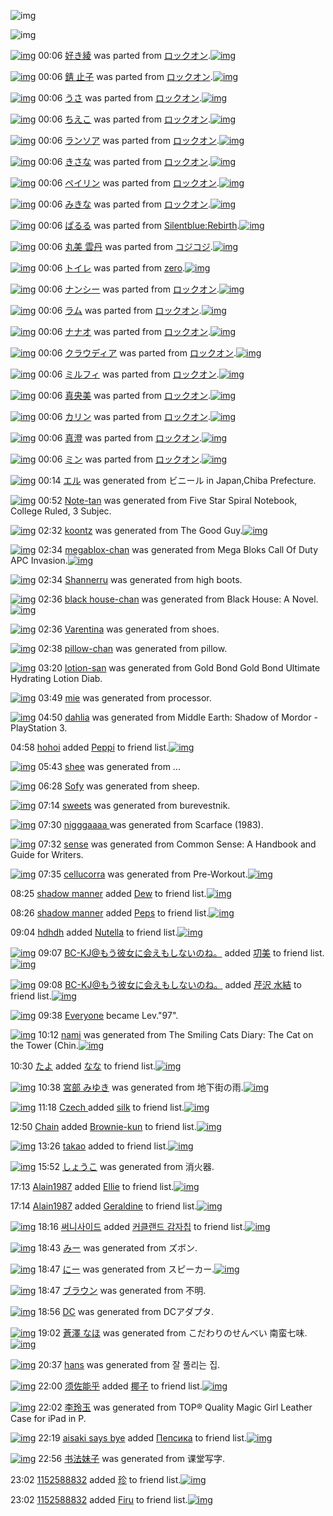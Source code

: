 ![img](http://gdrive-cdn.herokuapp.com/537b65a5bc09f0000721dda7/512px-barcode.png)

![img](http://gdrive-cdn.herokuapp.com/get/0B-nxIpt4DE2TdGhPalFPcFpSY0E/512px-barcode.png)

[![img](http://www.deviantsart.com/fhqq21.png)](http://www.barcodekanojo.com/kanojo/1689449/%E5%A5%BD%E3%81%8D%E7%B6%BE) 00:06 [好き綾](http://www.barcodekanojo.com/kanojo/1689449/%E5%A5%BD%E3%81%8D%E7%B6%BE) was parted from [ロックオン](http://www.barcodekanojo.com/kanojo/1689449/%E5%A5%BD%E3%81%8D%E7%B6%BE).[![img](http://www.deviantsart.com/2musf1g.jpeg)](http://www.barcodekanojo.com/user/241643/%E3%83%AD%E3%83%83%E3%82%AF%E3%82%AA%E3%83%B3)

[![img](http://www.deviantsart.com/1ogemik.png)](http://www.barcodekanojo.com/kanojo/1765864/%E9%8C%86%20%E6%AD%A2%E5%AD%90) 00:06 [錆 止子](http://www.barcodekanojo.com/kanojo/1765864/%E9%8C%86%20%E6%AD%A2%E5%AD%90) was parted from [ロックオン](http://www.barcodekanojo.com/kanojo/1765864/%E9%8C%86%20%E6%AD%A2%E5%AD%90).[![img](http://www.deviantsart.com/2musf1g.jpeg)](http://www.barcodekanojo.com/user/241643/%E3%83%AD%E3%83%83%E3%82%AF%E3%82%AA%E3%83%B3)

[![img](http://www.deviantsart.com/2gfc2eo.png)](http://www.barcodekanojo.com/kanojo/1841700/%E3%81%86%E3%81%95) 00:06 [うさ](http://www.barcodekanojo.com/kanojo/1841700/%E3%81%86%E3%81%95) was parted from [ロックオン](http://www.barcodekanojo.com/kanojo/1841700/%E3%81%86%E3%81%95).[![img](http://www.deviantsart.com/2musf1g.jpeg)](http://www.barcodekanojo.com/user/241643/%E3%83%AD%E3%83%83%E3%82%AF%E3%82%AA%E3%83%B3)

[![img](http://www.deviantsart.com/3a0lfp2.png)](http://www.barcodekanojo.com/kanojo/2946784/%E3%81%A1%E3%81%88%E3%81%93) 00:06 [ちえこ](http://www.barcodekanojo.com/kanojo/2946784/%E3%81%A1%E3%81%88%E3%81%93) was parted from [ロックオン](http://www.barcodekanojo.com/kanojo/2946784/%E3%81%A1%E3%81%88%E3%81%93).[![img](http://www.deviantsart.com/2musf1g.jpeg)](http://www.barcodekanojo.com/user/241643/%E3%83%AD%E3%83%83%E3%82%AF%E3%82%AA%E3%83%B3)

[![img](http://www.deviantsart.com/6dcnp.png)](http://www.barcodekanojo.com/kanojo/2942377/%E3%83%A9%E3%83%B3%E3%82%BD%E3%82%A2) 00:06 [ランソア](http://www.barcodekanojo.com/kanojo/2942377/%E3%83%A9%E3%83%B3%E3%82%BD%E3%82%A2) was parted from [ロックオン](http://www.barcodekanojo.com/kanojo/2942377/%E3%83%A9%E3%83%B3%E3%82%BD%E3%82%A2).[![img](http://www.deviantsart.com/2musf1g.jpeg)](http://www.barcodekanojo.com/user/241643/%E3%83%AD%E3%83%83%E3%82%AF%E3%82%AA%E3%83%B3)

[![img](http://www.deviantsart.com/38ev0od.png)](http://www.barcodekanojo.com/kanojo/2952787/%E3%81%8D%E3%81%95%E3%81%AA) 00:06 [きさな](http://www.barcodekanojo.com/kanojo/2952787/%E3%81%8D%E3%81%95%E3%81%AA) was parted from [ロックオン](http://www.barcodekanojo.com/kanojo/2952787/%E3%81%8D%E3%81%95%E3%81%AA).[![img](http://www.deviantsart.com/2musf1g.jpeg)](http://www.barcodekanojo.com/user/241643/%E3%83%AD%E3%83%83%E3%82%AF%E3%82%AA%E3%83%B3)

[![img](http://www.deviantsart.com/2hpgmcm.png)](http://www.barcodekanojo.com/kanojo/2989125/%E3%83%9A%E3%82%A4%E3%83%AA%E3%83%B3) 00:06 [ペイリン](http://www.barcodekanojo.com/kanojo/2989125/%E3%83%9A%E3%82%A4%E3%83%AA%E3%83%B3) was parted from [ロックオン](http://www.barcodekanojo.com/kanojo/2989125/%E3%83%9A%E3%82%A4%E3%83%AA%E3%83%B3).[![img](http://www.deviantsart.com/2musf1g.jpeg)](http://www.barcodekanojo.com/user/241643/%E3%83%AD%E3%83%83%E3%82%AF%E3%82%AA%E3%83%B3)

[![img](http://www.deviantsart.com/2r24qlv.png)](http://www.barcodekanojo.com/kanojo/2783378/%E3%81%BF%E3%81%8D%E3%81%AA) 00:06 [みきな](http://www.barcodekanojo.com/kanojo/2783378/%E3%81%BF%E3%81%8D%E3%81%AA) was parted from [ロックオン](http://www.barcodekanojo.com/kanojo/2783378/%E3%81%BF%E3%81%8D%E3%81%AA).[![img](http://www.deviantsart.com/2musf1g.jpeg)](http://www.barcodekanojo.com/user/241643/%E3%83%AD%E3%83%83%E3%82%AF%E3%82%AA%E3%83%B3)

[![img](http://www.deviantsart.com/3jfm11i.png)](http://www.barcodekanojo.com/kanojo/60804/%E3%81%B1%E3%82%8B%E3%82%8B) 00:06 [ぱるる](http://www.barcodekanojo.com/kanojo/60804/%E3%81%B1%E3%82%8B%E3%82%8B) was parted from [Silentblue:Rebirth](http://www.barcodekanojo.com/kanojo/60804/%E3%81%B1%E3%82%8B%E3%82%8B).[![img](http://www.deviantsart.com/15ngf32.jpeg)](http://www.barcodekanojo.com/user/235162/Silentblue%3ARebirth)

[![img](http://www.deviantsart.com/34eljjt.png)](http://www.barcodekanojo.com/kanojo/2437908/%E4%B8%B8%E7%BE%8E%20%E9%9B%B2%E4%B8%B9) 00:06 [丸美 雲丹](http://www.barcodekanojo.com/kanojo/2437908/%E4%B8%B8%E7%BE%8E%20%E9%9B%B2%E4%B8%B9) was parted from [コジコジ](http://www.barcodekanojo.com/kanojo/2437908/%E4%B8%B8%E7%BE%8E%20%E9%9B%B2%E4%B8%B9).[![img](http://www.deviantsart.com/2dkh5sf.jpeg)](http://www.barcodekanojo.com/user/201286/%E3%82%B3%E3%82%B8%E3%82%B3%E3%82%B8)

[![img](http://www.deviantsart.com/pdkefp.png)](http://www.barcodekanojo.com/kanojo/83444/%E3%83%88%E3%82%A4%E3%83%AC) 00:06 [トイレ](http://www.barcodekanojo.com/kanojo/83444/%E3%83%88%E3%82%A4%E3%83%AC) was parted from [zero](http://www.barcodekanojo.com/kanojo/83444/%E3%83%88%E3%82%A4%E3%83%AC).[![img](http://www.deviantsart.com/2csu0d.jpeg)](http://www.barcodekanojo.com/user/209011/zero)

[![img](http://www.deviantsart.com/31soa36.png)](http://www.barcodekanojo.com/kanojo/2998376/%E3%83%8A%E3%83%B3%E3%82%B7%E3%83%BC) 00:06 [ナンシー](http://www.barcodekanojo.com/kanojo/2998376/%E3%83%8A%E3%83%B3%E3%82%B7%E3%83%BC) was parted from [ロックオン](http://www.barcodekanojo.com/kanojo/2998376/%E3%83%8A%E3%83%B3%E3%82%B7%E3%83%BC).[![img](http://www.deviantsart.com/2musf1g.jpeg)](http://www.barcodekanojo.com/user/241643/%E3%83%AD%E3%83%83%E3%82%AF%E3%82%AA%E3%83%B3)

[![img](http://www.deviantsart.com/3a3390r.png)](http://www.barcodekanojo.com/kanojo/2958292/%E3%83%A9%E3%83%A0) 00:06 [ラム](http://www.barcodekanojo.com/kanojo/2958292/%E3%83%A9%E3%83%A0) was parted from [ロックオン](http://www.barcodekanojo.com/kanojo/2958292/%E3%83%A9%E3%83%A0).[![img](http://www.deviantsart.com/2musf1g.jpeg)](http://www.barcodekanojo.com/user/241643/%E3%83%AD%E3%83%83%E3%82%AF%E3%82%AA%E3%83%B3)

[![img](http://www.deviantsart.com/1or87u0.png)](http://www.barcodekanojo.com/kanojo/2941456/%E3%83%8A%E3%83%8A%E3%82%AA) 00:06 [ナナオ](http://www.barcodekanojo.com/kanojo/2941456/%E3%83%8A%E3%83%8A%E3%82%AA) was parted from [ロックオン](http://www.barcodekanojo.com/kanojo/2941456/%E3%83%8A%E3%83%8A%E3%82%AA).[![img](http://www.deviantsart.com/2musf1g.jpeg)](http://www.barcodekanojo.com/user/241643/%E3%83%AD%E3%83%83%E3%82%AF%E3%82%AA%E3%83%B3)

[![img](http://www.deviantsart.com/1ibrh8.png)](http://www.barcodekanojo.com/kanojo/2954010/%E3%82%AF%E3%83%A9%E3%82%A6%E3%83%87%E3%82%A3%E3%82%A2) 00:06 [クラウディア](http://www.barcodekanojo.com/kanojo/2954010/%E3%82%AF%E3%83%A9%E3%82%A6%E3%83%87%E3%82%A3%E3%82%A2) was parted from [ロックオン](http://www.barcodekanojo.com/kanojo/2954010/%E3%82%AF%E3%83%A9%E3%82%A6%E3%83%87%E3%82%A3%E3%82%A2).[![img](http://www.deviantsart.com/2musf1g.jpeg)](http://www.barcodekanojo.com/user/241643/%E3%83%AD%E3%83%83%E3%82%AF%E3%82%AA%E3%83%B3)

[![img](http://www.deviantsart.com/d5d5pr.png)](http://www.barcodekanojo.com/kanojo/2946786/%E3%83%9F%E3%83%AB%E3%83%95%E3%82%A3) 00:06 [ミルフィ](http://www.barcodekanojo.com/kanojo/2946786/%E3%83%9F%E3%83%AB%E3%83%95%E3%82%A3) was parted from [ロックオン](http://www.barcodekanojo.com/kanojo/2946786/%E3%83%9F%E3%83%AB%E3%83%95%E3%82%A3).[![img](http://www.deviantsart.com/2musf1g.jpeg)](http://www.barcodekanojo.com/user/241643/%E3%83%AD%E3%83%83%E3%82%AF%E3%82%AA%E3%83%B3)

[![img](http://www.deviantsart.com/2k3s2oe.png)](http://www.barcodekanojo.com/kanojo/1572538/%E7%9C%9F%E5%A4%AE%E7%BE%8E) 00:06 [真央美](http://www.barcodekanojo.com/kanojo/1572538/%E7%9C%9F%E5%A4%AE%E7%BE%8E) was parted from [ロックオン](http://www.barcodekanojo.com/kanojo/1572538/%E7%9C%9F%E5%A4%AE%E7%BE%8E).[![img](http://www.deviantsart.com/2musf1g.jpeg)](http://www.barcodekanojo.com/user/241643/%E3%83%AD%E3%83%83%E3%82%AF%E3%82%AA%E3%83%B3)

[![img](http://www.deviantsart.com/f7t0f1.png)](http://www.barcodekanojo.com/kanojo/501779/%E3%82%AB%E3%83%AA%E3%83%B3) 00:06 [カリン](http://www.barcodekanojo.com/kanojo/501779/%E3%82%AB%E3%83%AA%E3%83%B3) was parted from [ロックオン](http://www.barcodekanojo.com/kanojo/501779/%E3%82%AB%E3%83%AA%E3%83%B3).[![img](http://www.deviantsart.com/2musf1g.jpeg)](http://www.barcodekanojo.com/user/241643/%E3%83%AD%E3%83%83%E3%82%AF%E3%82%AA%E3%83%B3)

[![img](http://www.deviantsart.com/3ekju58.png)](http://www.barcodekanojo.com/kanojo/317458/%E7%9C%9F%E6%BE%84) 00:06 [真澄](http://www.barcodekanojo.com/kanojo/317458/%E7%9C%9F%E6%BE%84) was parted from [ロックオン](http://www.barcodekanojo.com/kanojo/317458/%E7%9C%9F%E6%BE%84).[![img](http://www.deviantsart.com/2musf1g.jpeg)](http://www.barcodekanojo.com/user/241643/%E3%83%AD%E3%83%83%E3%82%AF%E3%82%AA%E3%83%B3)

[![img](http://www.deviantsart.com/2pji65e.png)](http://www.barcodekanojo.com/kanojo/762691/%E3%83%9F%E3%83%B3) 00:06 [ミン](http://www.barcodekanojo.com/kanojo/762691/%E3%83%9F%E3%83%B3) was parted from [ロックオン](http://www.barcodekanojo.com/kanojo/762691/%E3%83%9F%E3%83%B3).[![img](http://www.deviantsart.com/2musf1g.jpeg)](http://www.barcodekanojo.com/user/241643/%E3%83%AD%E3%83%83%E3%82%AF%E3%82%AA%E3%83%B3)

[![img](http://www.deviantsart.com/1vqacet.png)](http://www.barcodekanojo.com/kanojo/3191503/%E3%82%A8%E3%83%AB) 00:14 [エル](http://www.barcodekanojo.com/kanojo/3191503/%E3%82%A8%E3%83%AB) was generated from ビニール in Japan,Chiba Prefecture.

[![img](http://www.deviantsart.com/1mtl077.png)](http://www.barcodekanojo.com/kanojo/3191504/Note-tan) 00:52 [Note-tan](http://www.barcodekanojo.com/kanojo/3191504/Note-tan) was generated from Five Star Spiral Notebook, College Ruled, 3 Subjec.

[![img](http://www.deviantsart.com/fp23nc.png)](http://www.barcodekanojo.com/kanojo/3191505/koontz) 02:32 [koontz](http://www.barcodekanojo.com/kanojo/3191505/koontz) was generated from The Good Guy.[![img](http://www.deviantsart.com/2klkmb7.jpeg)](http://www.barcodekanojo.com/product_images/barcode/6015947/1420824757/The%20Good%20Guy.jpg)

[![img](http://www.deviantsart.com/3gvlnem.png)](http://www.barcodekanojo.com/kanojo/3191506/megablox-chan) 02:34 [megablox-chan](http://www.barcodekanojo.com/kanojo/3191506/megablox-chan) was generated from Mega Bloks Call Of Duty APC Invasion.[![img](http://www.deviantsart.com/3tshpc3.jpeg)](http://www.barcodekanojo.com/product_images/barcode/6015948/1420824834/50x50xMega,P20Bloks,P20Call,P20Of,P20Duty,P20APC,P20Invasion.jpg,qw=88,ah=88.pagespeed.ic.70ZBVijG1i.jpg)

[![img](http://www.deviantsart.com/3ip24vh.png)](http://www.barcodekanojo.com/kanojo/3191507/Shannerru) 02:34 [Shannerru](http://www.barcodekanojo.com/kanojo/3191507/Shannerru) was generated from high boots.

[![img](http://www.deviantsart.com/16vaf24.png)](http://www.barcodekanojo.com/kanojo/3191508/black%20house-chan) 02:36 [black house-chan](http://www.barcodekanojo.com/kanojo/3191508/black%20house-chan) was generated from Black House: A Novel.[![img](http://www.deviantsart.com/k891t6.jpeg)](http://www.barcodekanojo.com/product_images/barcode/6015950/1420824955/Black%20House%3A%20A%20Novel.jpg)

[![img](http://www.deviantsart.com/3bmpf3h.png)](http://www.barcodekanojo.com/kanojo/3191509/Varentina) 02:36 [Varentina](http://www.barcodekanojo.com/kanojo/3191509/Varentina) was generated from shoes.

[![img](http://www.deviantsart.com/3sn26tl.png)](http://www.barcodekanojo.com/kanojo/3191510/pillow-chan) 02:38 [pillow-chan](http://www.barcodekanojo.com/kanojo/3191510/pillow-chan) was generated from pillow.

[![img](http://www.deviantsart.com/1nj2oeq.png)](http://www.barcodekanojo.com/kanojo/3191511/lotion-san) 03:20 [lotion-san](http://www.barcodekanojo.com/kanojo/3191511/lotion-san) was generated from Gold Bond Gold Bond Ultimate Hydrating Lotion Diab.

[![img](http://www.deviantsart.com/16ia4lo.png)](http://www.barcodekanojo.com/kanojo/3191512/mie) 03:49 [mie](http://www.barcodekanojo.com/kanojo/3191512/mie) was generated from processor.

[![img](http://www.deviantsart.com/200to9f.png)](http://www.barcodekanojo.com/kanojo/3191513/dahlia) 04:50 [dahlia](http://www.barcodekanojo.com/kanojo/3191513/dahlia) was generated from Middle Earth: Shadow of Mordor - PlayStation 3.

04:58 [hohoi](http://www.barcodekanojo.com/user/499501/hohoi) added [Peppi](http://www.barcodekanojo.com/kanojo/2453821/Peppi) to friend list.[![img](http://www.deviantsart.com/3139lud.png)](http://www.barcodekanojo.com/kanojo/2453821/Peppi)

[![img](http://www.deviantsart.com/3dj5ql3.png)](http://www.barcodekanojo.com/kanojo/3191514/shee) 05:43 [shee](http://www.barcodekanojo.com/kanojo/3191514/shee) was generated from ...

[![img](http://www.deviantsart.com/snco90.png)](http://www.barcodekanojo.com/kanojo/3191515/Sofy) 06:28 [Sofy](http://www.barcodekanojo.com/kanojo/3191515/Sofy) was generated from sheep.

[![img](http://www.deviantsart.com/t4p887.png)](http://www.barcodekanojo.com/kanojo/3191516/sweets) 07:14 [sweets](http://www.barcodekanojo.com/kanojo/3191516/sweets) was generated from burevestnik.

[![img](http://www.deviantsart.com/1a918of.png)](http://www.barcodekanojo.com/kanojo/3191517/nigggaaaa%20) 07:30 [nigggaaaa ](http://www.barcodekanojo.com/kanojo/3191517/nigggaaaa%20) was generated from Scarface (1983).

[![img](http://www.deviantsart.com/fd8n0f.png)](http://www.barcodekanojo.com/kanojo/3191518/sense) 07:32 [sense](http://www.barcodekanojo.com/kanojo/3191518/sense) was generated from Common Sense: A Handbook and Guide for Writers.

[![img](http://www.deviantsart.com/3asrv8s.png)](http://www.barcodekanojo.com/kanojo/3191519/cellucorra) 07:35 [cellucorra](http://www.barcodekanojo.com/kanojo/3191519/cellucorra) was generated from Pre-Workout.[![img](http://www.deviantsart.com/2h56968.jpeg)](http://www.barcodekanojo.com/product_images/barcode/6015962/1420842876/50x50xPre-Workout.jpg,qw=88,ah=88.pagespeed.ic.SEHxv-3cT9.jpg)

08:25 [shadow manner](http://www.barcodekanojo.com/user/499603/shadow%20manner) added [Dew](http://www.barcodekanojo.com/kanojo/2461758/Dew) to friend list.[![img](http://www.deviantsart.com/1a4upi5.png)](http://www.barcodekanojo.com/kanojo/2461758/Dew)

08:26 [shadow manner](http://www.barcodekanojo.com/user/499603/shadow%20manner) added [Peps](http://www.barcodekanojo.com/kanojo/2597607/Peps) to friend list.[![img](http://www.deviantsart.com/21jdir6.png)](http://www.barcodekanojo.com/kanojo/2597607/Peps)

09:04 [hdhdh](http://www.barcodekanojo.com/user/453406/hdhdh) added [Nutella](http://www.barcodekanojo.com/kanojo/2780038/Nutella) to friend list.[![img](http://www.deviantsart.com/238tlqv.png)](http://www.barcodekanojo.com/kanojo/2780038/Nutella)

[![img](http://www.deviantsart.com/2l905sv.jpeg)](http://www.barcodekanojo.com/user/276669/BC-KJ%40%E3%82%82%E3%81%86%E5%BD%BC%E5%A5%B3%E3%81%AB%E4%BC%9A%E3%81%88%E3%82%82%E3%81%97%E3%81%AA%E3%81%84%E3%81%AE%E3%81%AD%E3%80%82) 09:07 [BC-KJ@もう彼女に会えもしないのね。](http://www.barcodekanojo.com/user/276669/BC-KJ%40%E3%82%82%E3%81%86%E5%BD%BC%E5%A5%B3%E3%81%AB%E4%BC%9A%E3%81%88%E3%82%82%E3%81%97%E3%81%AA%E3%81%84%E3%81%AE%E3%81%AD%E3%80%82) added [㓛美](http://www.barcodekanojo.com/kanojo/1270806/%E3%93%9B%E7%BE%8E) to friend list.[![img](http://www.deviantsart.com/2lgnfau.png)](http://www.barcodekanojo.com/kanojo/1270806/%E3%93%9B%E7%BE%8E)

[![img](http://www.deviantsart.com/2l905sv.jpeg)](http://www.barcodekanojo.com/user/276669/BC-KJ%40%E3%82%82%E3%81%86%E5%BD%BC%E5%A5%B3%E3%81%AB%E4%BC%9A%E3%81%88%E3%82%82%E3%81%97%E3%81%AA%E3%81%84%E3%81%AE%E3%81%AD%E3%80%82) 09:08 [BC-KJ@もう彼女に会えもしないのね。](http://www.barcodekanojo.com/user/276669/BC-KJ%40%E3%82%82%E3%81%86%E5%BD%BC%E5%A5%B3%E3%81%AB%E4%BC%9A%E3%81%88%E3%82%82%E3%81%97%E3%81%AA%E3%81%84%E3%81%AE%E3%81%AD%E3%80%82) added [芹沢 水結](http://www.barcodekanojo.com/kanojo/3189708/%E8%8A%B9%E6%B2%A2%20%E6%B0%B4%E7%B5%90) to friend list.[![img](http://www.deviantsart.com/12eunr2.png)](http://www.barcodekanojo.com/kanojo/3189708/%E8%8A%B9%E6%B2%A2%20%E6%B0%B4%E7%B5%90)

[![img](http://www.deviantsart.com/3cp16cr.jpeg)](http://www.barcodekanojo.com/user/229080/Everyone) 09:38 [Everyone](http://www.barcodekanojo.com/user/229080/Everyone) became Lev."97".

[![img](http://www.deviantsart.com/3j2m1fq.png)](http://www.barcodekanojo.com/kanojo/3191520/nami) 10:12 [nami](http://www.barcodekanojo.com/kanojo/3191520/nami) was generated from The Smiling Cats Diary: The Cat on the Tower (Chin.[![img](http://www.deviantsart.com/1ljuh6f.jpeg)](http://www.barcodekanojo.com/product_images/barcode/6015968/1420852298/The%20Smiling%20Cats%20Diary%3A%20The%20Cat%20on%20the%20Tower%20%28Chin.jpg)

10:30 [たよ](http://www.barcodekanojo.com/user/499363/%E3%81%9F%E3%82%88) added [なな](http://www.barcodekanojo.com/kanojo/983773/%E3%81%AA%E3%81%AA) to friend list.[![img](http://www.deviantsart.com/3ai26hh.png)](http://www.barcodekanojo.com/kanojo/983773/%E3%81%AA%E3%81%AA)

[![img](http://www.deviantsart.com/39v7q30.png)](http://www.barcodekanojo.com/kanojo/3191521/%E5%AE%AE%E9%83%A8%20%E3%81%BF%E3%82%86%E3%81%8D) 10:38 [宮部 みゆき](http://www.barcodekanojo.com/kanojo/3191521/%E5%AE%AE%E9%83%A8%20%E3%81%BF%E3%82%86%E3%81%8D) was generated from 地下街の雨.[![img](http://www.deviantsart.com/18cggl1.jpeg)](http://www.barcodekanojo.com/product_images/barcode/6015970/1420853898/%E5%9C%B0%E4%B8%8B%E8%A1%97%E3%81%AE%E9%9B%A8.jpg)

[![img](http://www.deviantsart.com/3nig2ik.jpeg)](http://www.barcodekanojo.com/user/400941/Czech%20) 11:18 [Czech ](http://www.barcodekanojo.com/user/400941/Czech%20) added [silk](http://www.barcodekanojo.com/kanojo/2552395/silk) to friend list.[![img](http://www.deviantsart.com/385o46u.png)](http://www.barcodekanojo.com/kanojo/2552395/silk)

12:50 [Chain](http://www.barcodekanojo.com/user/382824/Chain) added [Brownie-kun](http://www.barcodekanojo.com/kanojo/1892836/Brownie-kun) to friend list.[![img](http://www.deviantsart.com/1pvsfb8.png)](http://www.barcodekanojo.com/kanojo/1892836/Brownie-kun)

[![img](http://www.deviantsart.com/310vkjf.jpeg)](http://www.barcodekanojo.com/user/356613/takao) 13:26 [takao](http://www.barcodekanojo.com/user/356613/takao) added [ ](http://www.barcodekanojo.com/kanojo/2548888/%20) to friend list.[![img](http://www.deviantsart.com/4sn9v0.png)](http://www.barcodekanojo.com/kanojo/2548888/%20)

[![img](http://www.deviantsart.com/4js8m2.png)](http://www.barcodekanojo.com/kanojo/3191522/%E3%81%97%E3%82%87%E3%81%86%E3%81%93) 15:52 [しょうこ](http://www.barcodekanojo.com/kanojo/3191522/%E3%81%97%E3%82%87%E3%81%86%E3%81%93) was generated from 消火器.

17:13 [Alain1987](http://www.barcodekanojo.com/user/492499/Alain1987) added [Ellie](http://www.barcodekanojo.com/kanojo/2724439/Ellie) to friend list.[![img](http://www.deviantsart.com/2b4g8ml.png)](http://www.barcodekanojo.com/kanojo/2724439/Ellie)

17:14 [Alain1987](http://www.barcodekanojo.com/user/492499/Alain1987) added [Geraldine](http://www.barcodekanojo.com/kanojo/1829643/Geraldine) to friend list.[![img](http://www.deviantsart.com/2e7uvl9.png)](http://www.barcodekanojo.com/kanojo/1829643/Geraldine)

[![img](http://www.deviantsart.com/7tslvr.jpeg)](http://www.barcodekanojo.com/user/333961/%EC%8D%A8%EB%8B%88%EC%82%AC%EC%9D%B4%EB%93%9C) 18:16 [써니사이드](http://www.barcodekanojo.com/user/333961/%EC%8D%A8%EB%8B%88%EC%82%AC%EC%9D%B4%EB%93%9C) added [커클랜드 감자칩](http://www.barcodekanojo.com/kanojo/2960931/%EC%BB%A4%ED%81%B4%EB%9E%9C%EB%93%9C%20%EA%B0%90%EC%9E%90%EC%B9%A9) to friend list.[![img](http://www.deviantsart.com/v7npjm.png)](http://www.barcodekanojo.com/kanojo/2960931/%EC%BB%A4%ED%81%B4%EB%9E%9C%EB%93%9C%20%EA%B0%90%EC%9E%90%EC%B9%A9)

[![img](http://www.deviantsart.com/2h7fbhd.png)](http://www.barcodekanojo.com/kanojo/3191523/%E3%81%BF%E3%83%BC) 18:43 [みー](http://www.barcodekanojo.com/kanojo/3191523/%E3%81%BF%E3%83%BC) was generated from ズボン.

[![img](http://www.deviantsart.com/dpv6su.png)](http://www.barcodekanojo.com/kanojo/3191524/%E3%81%AB%E3%83%BC) 18:47 [にー](http://www.barcodekanojo.com/kanojo/3191524/%E3%81%AB%E3%83%BC) was generated from スピーカー.[![img](http://www.deviantsart.com/18u1vsp.jpeg)](http://www.barcodekanojo.com/product_images/barcode/6015979/1420883182/%E3%82%B9%E3%83%94%E3%83%BC%E3%82%AB%E3%83%BC.jpg)

[![img](http://www.deviantsart.com/10keas8.png)](http://www.barcodekanojo.com/kanojo/3191525/%E3%83%96%E3%83%A9%E3%82%A6%E3%83%B3) 18:47 [ブラウン](http://www.barcodekanojo.com/kanojo/3191525/%E3%83%96%E3%83%A9%E3%82%A6%E3%83%B3) was generated from 不明.

[![img](http://www.deviantsart.com/3fgrgm4.png)](http://www.barcodekanojo.com/kanojo/3191526/DC) 18:56 [DC](http://www.barcodekanojo.com/kanojo/3191526/DC) was generated from DCアダプタ.

[![img](http://www.deviantsart.com/2iro1vu.png)](http://www.barcodekanojo.com/kanojo/3191527/%E8%92%BC%E6%BE%A4%20%E3%81%AA%E3%81%BB) 19:02 [蒼澤 なほ](http://www.barcodekanojo.com/kanojo/3191527/%E8%92%BC%E6%BE%A4%20%E3%81%AA%E3%81%BB) was generated from こだわりのせんべい 南蛮七味.[![img](http://www.deviantsart.com/2t51bdn.jpeg)](http://www.barcodekanojo.com/product_images/barcode/6015982/1420884092/%E3%81%93%E3%81%A0%E3%82%8F%E3%82%8A%E3%81%AE%E3%81%9B%E3%82%93%E3%81%B9%E3%81%84%20%E5%8D%97%E8%9B%AE%E4%B8%83%E5%91%B3.jpg)

[![img](http://www.deviantsart.com/2rtl0nr.png)](http://www.barcodekanojo.com/kanojo/3191528/hans) 20:37 [hans](http://www.barcodekanojo.com/kanojo/3191528/hans) was generated from 잘 풀리는 집.

[![img](http://www.deviantsart.com/jt5eq3.jpeg)](http://www.barcodekanojo.com/user/499607/%E9%A1%BB%E4%BD%90%E8%83%BD%E4%B9%8E) 22:00 [须佐能乎](http://www.barcodekanojo.com/user/499607/%E9%A1%BB%E4%BD%90%E8%83%BD%E4%B9%8E) added [椰子](http://www.barcodekanojo.com/kanojo/1893350/%E6%A4%B0%E5%AD%90) to friend list.[![img](http://www.deviantsart.com/1p9ooeo.png)](http://www.barcodekanojo.com/kanojo/1893350/%E6%A4%B0%E5%AD%90)

[![img](http://www.deviantsart.com/15pbfb3.png)](http://www.barcodekanojo.com/kanojo/3191529/%E6%9D%8E%E7%8E%B2%E7%8E%89) 22:02 [李玲玉](http://www.barcodekanojo.com/kanojo/3191529/%E6%9D%8E%E7%8E%B2%E7%8E%89) was generated from TOP® Quality Magic Girl Leather Case for iPad in P.

[![img](http://www.deviantsart.com/1k3c6f6.jpeg)](http://www.barcodekanojo.com/user/400641/aisaki%20says%20bye) 22:19 [aisaki says bye](http://www.barcodekanojo.com/user/400641/aisaki%20says%20bye) added [Пепсика](http://www.barcodekanojo.com/kanojo/2749185/%D0%9F%D0%B5%D0%BF%D1%81%D0%B8%D0%BA%D0%B0) to friend list.[![img](http://www.deviantsart.com/3oobk3.png)](http://www.barcodekanojo.com/kanojo/2749185/%D0%9F%D0%B5%D0%BF%D1%81%D0%B8%D0%BA%D0%B0)

[![img](http://www.deviantsart.com/3o4hr52.png)](http://www.barcodekanojo.com/kanojo/3191530/%E4%B9%A6%E6%B3%95%E5%A6%B9%E5%AD%90) 22:56 [书法妹子](http://www.barcodekanojo.com/kanojo/3191530/%E4%B9%A6%E6%B3%95%E5%A6%B9%E5%AD%90) was generated from 课堂写字.

23:02 [1152588832](http://www.barcodekanojo.com/user/499611/1152588832) added [珍](http://www.barcodekanojo.com/kanojo/2505628/%E7%8F%8D) to friend list.[![img](http://www.deviantsart.com/3emf5ei.png)](http://www.barcodekanojo.com/kanojo/2505628/%E7%8F%8D)

23:02 [1152588832](http://www.barcodekanojo.com/user/499611/1152588832) added [Firu](http://www.barcodekanojo.com/kanojo/531893/Firu) to friend list.[![img](http://www.deviantsart.com/25hfdog.png)](http://www.barcodekanojo.com/kanojo/531893/Firu)

